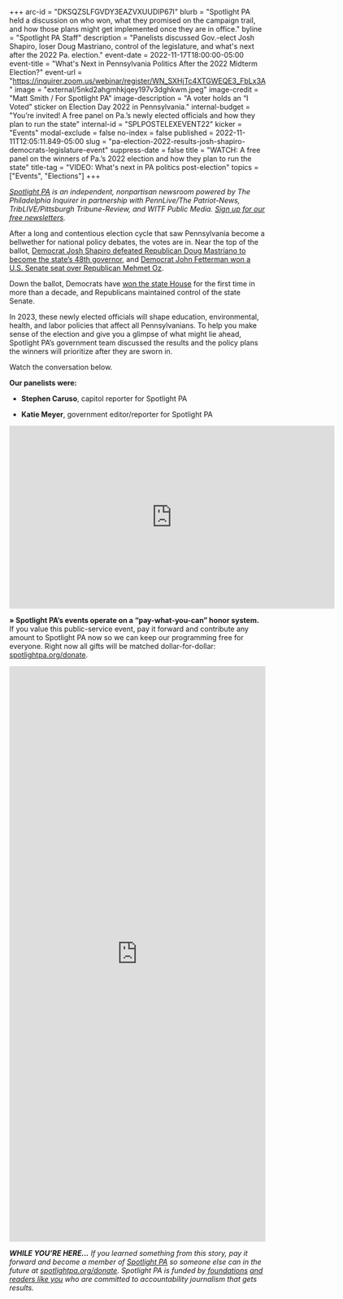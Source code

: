 +++
arc-id = "DKSQZSLFGVDY3EAZVXUUDIP67I"
blurb = "Spotlight PA held a discussion on who won, what they promised on the campaign trail, and how those plans might get implemented once they are in office."
byline = "Spotlight PA Staff"
description = "Panelists discussed Gov.-elect Josh Shapiro, loser Doug Mastriano, control of the legislature, and what's next after the 2022 Pa. election."
event-date = 2022-11-17T18:00:00-05:00
event-title = "What's Next in Pennsylvania Politics After the 2022 Midterm Election?"
event-url = "https://inquirer.zoom.us/webinar/register/WN_SXHjTc4XTGWEQE3_FbLx3A"
image = "external/5nkd2ahgmhkjqey197v3dghkwm.jpeg"
image-credit = "Matt Smith / For Spotlight PA"
image-description = "A voter holds an “I Voted” sticker on Election Day 2022 in Pennsylvania."
internal-budget = "You’re invited! A free panel on Pa.’s newly elected officials and how they plan to run the state"
internal-id = "SPLPOSTELEXEVENT22"
kicker = "Events"
modal-exclude = false
no-index = false
published = 2022-11-11T12:05:11.849-05:00
slug = "pa-election-2022-results-josh-shapiro-democrats-legislature-event"
suppress-date = false
title = "WATCH: A free panel on the winners of Pa.’s 2022 election and how they plan to run the state"
title-tag = "VIDEO: What's next in PA politics post-election"
topics = ["Events", "Elections"]
+++

<a href="https://www.spotlightpa.org/"><i>Spotlight PA</i></a><i> is an independent, nonpartisan newsroom powered by The Philadelphia Inquirer in partnership with PennLive/The Patriot-News, TribLIVE/Pittsburgh Tribune-Review, and WITF Public Media. </i><a href="https://www.spotlightpa.org/newsletters"><i>Sign up for our free newsletters</i></a><i>.</i>

After a long and contentious election cycle that saw Pennsylvania become a bellwether for national policy debates, the votes are in. Near the top of the ballot, <a href="https://www.spotlightpa.org/news/2022/11/pa-election-2022-results-josh-shapiro-governor-analysis/" target="_blank">Democrat Josh Shapiro defeated Republican Doug Mastriano to become the state’s 48th governor</a>, and <a href="https://www.spotlightpa.org/news/2022/11/pa-election-day-2022-updates-voting-results-mastriano-shapiro-oz-fetterman/" target="_blank">Democrat John Fetterman won a U.S. Senate seat over Republican Mehmet Oz</a>.

Down the ballot, Democrats have <a href="https://www.spotlightpa.org/news/2022/11/pa-governor-election-2022-results-house-democrats-flip-republican-control/" target="_blank">won the state House</a> for the first time in more than a decade, and Republicans maintained control of the state Senate.

In 2023, these newly elected officials will shape education, environmental, health, and labor policies that affect all Pennsylvanians. To help you make sense of the election and give you a glimpse of what might lie ahead, Spotlight PA’s government team discussed the results and the policy plans the winners will prioritize after they are sworn in.

Watch the conversation below.

<b>Our panelists were:</b>

- <b>Stephen Caruso</b>, capitol reporter for Spotlight PA

- <b>Katie Meyer</b>, government editor/reporter for Spotlight PA

<iframe src="https://player.vimeo.com/video/772490826?h=4cd8a348ca" width="640" height="360" frameborder="0" allow="autoplay; fullscreen; picture-in-picture" allowfullscreen></iframe>

<b>» Spotlight PA’s events operate on a “pay-what-you-can” honor system.</b> If you value this public-service event, pay it forward and contribute any amount to Spotlight PA now so we can keep our programming free for everyone. Right now all gifts will be matched dollar-for-dollar: <a href="http://spotlightpa.org/donate">spotlightpa.org/donate</a>.

<iframe src="https://docs.google.com/forms/d/e/1FAIpQLScwnv6N_dpqibiOCQHlOD8IeWtqC2ldWh36Ll7KL7yZ-Iu7KA/viewform?embedded=true" width="100%" height="1132" frameborder="0" marginheight="0" marginwidth="0">Loading…</iframe>

<i><b>WHILE YOU’RE HERE...</b></i><i> If you learned something from this story, pay it forward and become a member of </i><a href="https://www.spotlightpa.org/"><i>Spotlight PA</i></a><i> so someone else can in the future at </i><a href="http://spotlightpa.org/donate"><i>spotlightpa.org/donate</i></a><i>. Spotlight PA is funded by</i><a href="https://www.spotlightpa.org/support"><i> foundations</i></a><i> </i><a href="https://www.spotlightpa.org/support"><i>and readers like you</i></a><i> who are committed to accountability journalism that gets results.</i>
